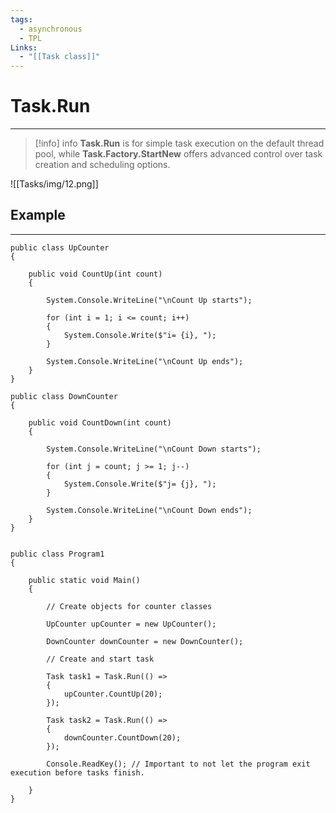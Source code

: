 ```yaml
---
tags:
  - asynchronous
  - TPL
Links:
  - "[[Task class]]"
---
```


# Task.Run
---

> [!info] info
> **Task.Run** is for simple task execution on the default thread pool, while **Task.Factory.StartNew** offers advanced control over task creation and scheduling options.

![[Tasks/img/12.png]]

## Example
---

```CSharp
public class UpCounter
{

	public void CountUp(int count)
	{
	
		System.Console.WriteLine("\nCount Up starts");
		
		for (int i = 1; i <= count; i++)
		{
			System.Console.Write($"i= {i}, ");
		}
		
		System.Console.WriteLine("\nCount Up ends");
	}
}

public class DownCounter
{

	public void CountDown(int count)
	{
	
		System.Console.WriteLine("\nCount Down starts");
		
		for (int j = count; j >= 1; j--)
		{
			System.Console.Write($"j= {j}, ");
		}
		
		System.Console.WriteLine("\nCount Down ends");
	}
}


public class Program1
{

	public static void Main()
	{
	
		// Create objects for counter classes
		
		UpCounter upCounter = new UpCounter();
		
		DownCounter downCounter = new DownCounter();
		
		// Create and start task
		
		Task task1 = Task.Run(() =>
		{
			upCounter.CountUp(20);
		});
		
		Task task2 = Task.Run(() =>
		{
			downCounter.CountDown(20);
		});
		
		Console.ReadKey(); // Important to not let the program exit execution before tasks finish.
	
	}
}
```
